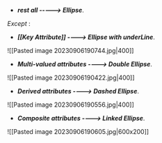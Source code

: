- ***rest all -----> Ellipse***.

*Except* :

- ***[[Key Attribute]] ----> Ellipse with underLine***.

![[Pasted image 20230906190744.jpg|400]]

- ***Multi-valued attributes ----> Double Ellipse***.

![[Pasted image 20230906190422.jpg|400]]

- ***Derived attributes ----> Dashed Ellipse***.

![[Pasted image 20230906190556.jpg|400]]

- ***Composite attributes ----> Linked Ellipse***.

![[Pasted image 20230906190605.jpg|600x200]]